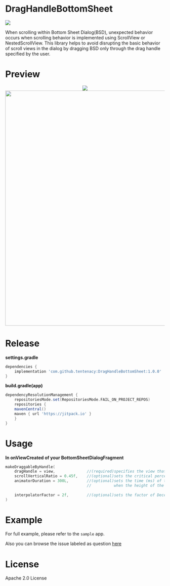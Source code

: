 # DragHandleBottomSheet

![](https://jitpack.io/v/tentenacy/DragHandleBottomSheet.svg)

When scrolling within Bottom Sheet Dialog(BSD), unexpected behavior occurs when scrolling behavior is implemented using ScrollView or NestedScrollView. This library helps to avoid disrupting the basic behavior of scroll views in the dialog by dragging BSD only through the drag handle specified by the user.

# Preview

<p align="center">
  <img src="https://github.com/user-attachments/assets/5fbf52a9-41f1-4933-a5f7-dea1524a185f">
  <img height="744", src="https://github.com/user-attachments/assets/37b696b4-6ed9-4bd0-a437-36949f364934">
</p>

# Release

**settings.gradle**

```groovy
dependencies {
    implementation 'com.github.tentenacy:DragHandleBottomSheet:1.0.0'
}
```

**build.gradle(app)**

```groovy
dependencyResolutionManagement {
    repositoriesMode.set(RepositoriesMode.FAIL_ON_PROJECT_REPOS)
    repositories {
    mavenCentral()
    maven { url 'https://jitpack.io' }
	}
}
```

# Usage

**In onViewCreated of your BottomSheetDialogFragment**

```kotlin
makeDraggableByHandle(
    dragHandle = view,              //(required)specifies the view that you want to drag
    scrollVerticalRatio = 0.45f,    //(optional)sets the critical percentage at which the BSD disappears or expands
    animatorDuration = 300L,        //(optional)sets the time (ms) of the animation to be executed
                                    //          when the height of the BSD is greater than the scrollVerticalRatio and expanded
                                    	
    interpolatorFactor = 2f,        //(optional)sets the factor of DecelerateInterpolator
)
```

# Example

For full example, please refer to the `sample` app.

Also you can browse the issue labeled as question [here](https://github.com/tentenacy/DragHandleBottomSheet/issues)

# License

Apache 2.0 License
